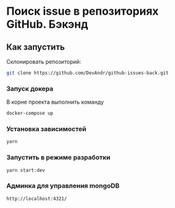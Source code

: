 # Поиск issue в репозиториях GitHub. Бэкэнд


## Как запустить

Склонировать репозиторий:

```bash
git clone https://github.com/DevAndr/github-issues-back.git
```

### Запуск докера
В корне проекта выполнить команду

```bash
docker-compose up
```

### Установка зависимостей

```bash
yarn
```

### Запустить в режиме разработки

```bash
yarn start:dev
```

### Админка для управления mongoDB
```bash
http://localhost:4321/
```